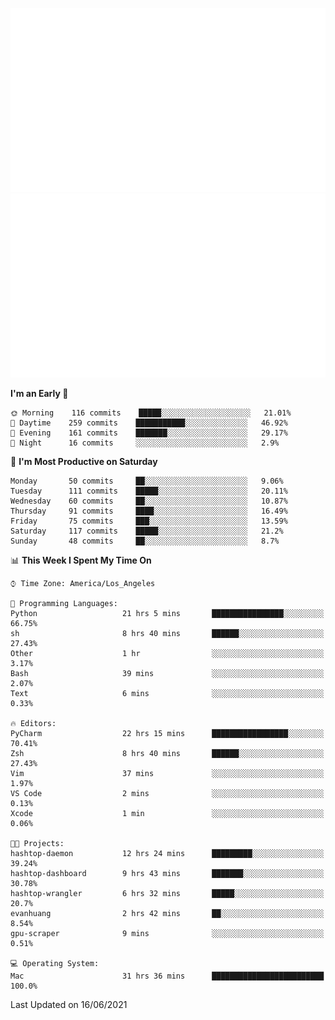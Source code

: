 <a href="https://github.com/jstrieb/github-stats">
 
![](https://github.com/evanhuang117/github-stats/blob/master/generated/overview.svg)
![](https://github.com/evanhuang117/github-stats/blob/master/generated/languages.svg)

</a>

<!--START_SECTION:waka-->
**I'm an Early 🐤** 

```text
🌞 Morning    116 commits    █████░░░░░░░░░░░░░░░░░░░░   21.01% 
🌆 Daytime    259 commits    ███████████░░░░░░░░░░░░░░   46.92% 
🌃 Evening    161 commits    ███████░░░░░░░░░░░░░░░░░░   29.17% 
🌙 Night      16 commits     ░░░░░░░░░░░░░░░░░░░░░░░░░   2.9%

```
📅 **I'm Most Productive on Saturday** 

```text
Monday       50 commits     ██░░░░░░░░░░░░░░░░░░░░░░░   9.06% 
Tuesday      111 commits    █████░░░░░░░░░░░░░░░░░░░░   20.11% 
Wednesday    60 commits     ██░░░░░░░░░░░░░░░░░░░░░░░   10.87% 
Thursday     91 commits     ████░░░░░░░░░░░░░░░░░░░░░   16.49% 
Friday       75 commits     ███░░░░░░░░░░░░░░░░░░░░░░   13.59% 
Saturday     117 commits    █████░░░░░░░░░░░░░░░░░░░░   21.2% 
Sunday       48 commits     ██░░░░░░░░░░░░░░░░░░░░░░░   8.7%

```


📊 **This Week I Spent My Time On** 

```text
⌚︎ Time Zone: America/Los_Angeles

💬 Programming Languages: 
Python                   21 hrs 5 mins       ████████████████░░░░░░░░░   66.75% 
sh                       8 hrs 40 mins       ██████░░░░░░░░░░░░░░░░░░░   27.43% 
Other                    1 hr                ░░░░░░░░░░░░░░░░░░░░░░░░░   3.17% 
Bash                     39 mins             ░░░░░░░░░░░░░░░░░░░░░░░░░   2.07% 
Text                     6 mins              ░░░░░░░░░░░░░░░░░░░░░░░░░   0.33%

🔥 Editors: 
PyCharm                  22 hrs 15 mins      █████████████████░░░░░░░░   70.41% 
Zsh                      8 hrs 40 mins       ██████░░░░░░░░░░░░░░░░░░░   27.43% 
Vim                      37 mins             ░░░░░░░░░░░░░░░░░░░░░░░░░   1.97% 
VS Code                  2 mins              ░░░░░░░░░░░░░░░░░░░░░░░░░   0.13% 
Xcode                    1 min               ░░░░░░░░░░░░░░░░░░░░░░░░░   0.06%

🐱‍💻 Projects: 
hashtop-daemon           12 hrs 24 mins      █████████░░░░░░░░░░░░░░░░   39.24% 
hashtop-dashboard        9 hrs 43 mins       ███████░░░░░░░░░░░░░░░░░░   30.78% 
hashtop-wrangler         6 hrs 32 mins       █████░░░░░░░░░░░░░░░░░░░░   20.7% 
evanhuang                2 hrs 42 mins       ██░░░░░░░░░░░░░░░░░░░░░░░   8.54% 
gpu-scraper              9 mins              ░░░░░░░░░░░░░░░░░░░░░░░░░   0.51%

💻 Operating System: 
Mac                      31 hrs 36 mins      █████████████████████████   100.0%

```


 Last Updated on 16/06/2021
<!--END_SECTION:waka-->
